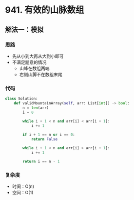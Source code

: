 # 941. 有效的山脉数组

## 解法一：模拟

### 思路

- 先从小到大再从大到小即可
- 不满足题意的情况
  - 山峰在数组两端
  - 右侧山脚不在数组末尾

### 代码

```py
class Solution:
    def validMountainArray(self, arr: List[int]) -> bool:
        n = len(arr)
        i = 0

        while i + 1 < n and arr[i] < arr[i + 1]:
            i += 1
        
        if i + 1 == n or i == 0:
            return False

        while i + 1 < n and arr[i] > arr[i + 1]:
            i += 1

        return i == n - 1
```

### 复杂度

- 时间：O(n)
- 空间：O(1)
